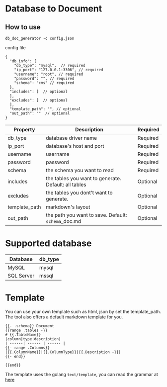 # Database to Document

## How to use

```
db_doc_generator -c config.json
```

config file
```
{
  "db_info": {
    "db_type": "mysql",  // required
    "ip_port": "127.0.0.1:3306", // required
    "username": "root", // required
    "password": "", // required
    "schema": "cms" // required
  },
  "includes": [  // optional
  ],
  "excludes": [  // optional
  ],
  "template_path": "", // optional
  "out_path": ""  // optional
}
```

|Property|Description|Required|
| ------| ------ |------ |
|db_type|database driver name|Required|
|ip_port|database's host and port|Required|
|username|username|Required|
|password|password|Required|
|schema|the schema you want to read|Required|
|includes|the tables you want to generate. Default: all tables|Optional|
|excludes|the tables you dont't want to generate.|Optional|
|template_path|markdown's layout|Optional|
|out_path|the path you want to save. Default: `schema`_doc.md|Optional|

# Supported database 
|Database|db_type|
| ------| ------ |
|MySQL|mysql|
|SQL Server|mssql|

# Template
You can use your own template such as html, json by set the template_path.
The tool also offers a default markdown template for you.

```
{{- .schema}} Document
{{range .tables -}}
# {{.TableName}}
|column|type|description|
| ------| ------ | ------ |
{{- range .Columns}}
|{{.ColumnName}}|{{.ColumnType}}|{{.Description -}}|
{{- end}}

{{end}}
```

The template uses the golang `text/template`, you can read the grammar at [here](https://golang.org/pkg/text/template/)


